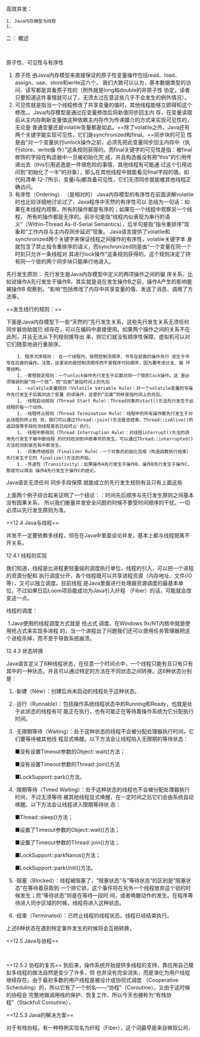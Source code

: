 高效并发：

	1. Java内存模型与线程
	1. 

二： 概述

​		

原子性、可见性与有序性

1. 原子性 由Java内存模型来直接保证的原子性变量操作包括read、load、assign、use、store和write这六个， 我们大致可以认为，基本数据类型的访问、读写都是具备原子性的（例外就是long和double的非原子性 协定，读者只要知道这件事情就可以了，无须太过在意这些几乎不会发生的例外情况）。
2. 可见性就是指当一个线程修改了共享变量的值时，其他线程能够立即得知这个修改。。Java内存模型是通过在变量修改后将新值同步回主内 存，在变量读取前从主内存刷新变量值这种依赖主内存作为传递媒介的方式来实现可见性的，无论是 普通变量还是volatile变量都是如此。==除了volatile之外，Java还有两个关键字能实现可见性，它们是synchronized和final。==同步块的可见 性是由“对一个变量执行unlock操作之前，必须先把此变量同步回主内存中（执行store、write操 作）”这条规则获得的。而final关键字的可见性是指：被final修饰的字段在构造器中一旦被初始化完 成，并且构造器没有把“this”的引用传递出去（this引用逃逸是一件很危险的事情，其他线程有可能通 过这个引用访问到“初始化了一半”的对象），那么在其他线程中就能看见final字段的值。如代码清单 12-7所示，变量i与j都具备可见性，它们无须同步就能被其他线程正确访问。
3. 有序性（Ordering） （是相对的） Java内存模型的有序性在前面讲解volatile时也比较详细地讨论过了，Java程序中天然的有序性可以 总结为一句话：如果在本线程内观察，所有的操作都是有序的；如果在一个线程中观察另一个线程， 所有的操作都是无序的。前半句是指“线程内似表现为串行的语义”（Within-Thread As-If-Serial Semantics），后半句是指“指令重排序”现象和“工作内存与主内存同步延迟”现象。          Java语言提供了volatile和synchronized两个关键字来保证线程之间操作的有序性，volatile关键字本 身就包含了禁止指令重排序的语义，而synchronized则是由“一个变量在同一个时刻只允许一条线程对 其进行lock操作”这条规则获得的，这个规则决定了持有同一个锁的两个同步块只能串行地进入。

先行发生原则： 先行发生是Java内存模型中定义的两项操作之间的偏 序关系，比如说操作A先行发生于操作B，其实就是说在发生操作B之前，操作A产生的影响能被操作B 观察到，“影响”包括修改了内存中共享变量的值、发送了消息、调用了方法等。

==发生线行的规则：==

​		下面是Java内存模型下一些“天然的”先行发生关系，这些先行发生关系无须任何同步器协助就已 经存在，可以在编码中直接使用。如果两个操作之间的关系不在此列，并且无法从下列规则推导出 来，则它们就没有顺序性保障，虚拟机可以对它们随意地进行重排序。

		1. 程序次序规则： 在一个线程内，按照控制流顺序，书写在前面的操作先行 发生于书写在后面的操作。注意，这里说的是控制流顺序而不是程序代码顺序，因为要考虑分支、循 环等结构。
		1. ·管程锁定规则：一个unlock操作先行发生于后面对同一个锁的lock操作。这 里必须强调的是“同一个锁”，而“后面”是指时间上的先后
		1. ·volatile变量规则（Volatile Variable Rule）：对一个volatile变量的写操作先行发生于后面对这个变量 的读操作，这里的“后面”同样是指时间上的先后。
		1. ·线程启动规则（Thread Start Rule）：Thread对象的start()方法先行发生于此线程的每一个动作。
		1. ·线程终止规则（Thread Termination Rule）：线程中的所有操作都先行发生于对此线程的终止检 测，我们可以通过Thread::join()方法是否结束、Thread::isAlive()的返回值等手段检测线程是否已经终止 执行。
		1. ·线程中断规则（Thread Interruption Rule）：对线程interrupt()方法的调用先行发生于被中断线程 的代码检测到中断事件的发生，可以通过Thread::interrupted()方法检测到是否有中断发生。
		1. ·对象终结规则（Finalizer Rule）：一个对象的初始化完成（构造函数执行结束）先行发生于它的 finalize()方法的开始。
		1. ·传递性（Transitivity）：如果操作A先行发生于操作B，操作B先行发生于操作C，那就可以得出 操作A先行发生于操作C的结论。

Java语言无须任何 同步手段保障  就能成立的先行发生规则有且只有上面这些

上面两个例子综合起来证明了一个结论：：时间先后顺序与先行发生原则之间基本没有因果关系， 所以我们衡量并发安全问题的时候不要受时间顺序的干扰，一切必须以先行发生原则为准。

==12.4 Java与线程==

​		并发不一定要依赖多线程，但在在Java中里面谈论并发，基本上都与线程脱离不开关系，

12.4.1 线程的实现

​		我们知道，线程是比进程更轻量级的调度执行单位，线程的引入，可以把一个进程的资源分配和 执行调度分开，各个线程既可以共享进程资源（内存地址、文件I/O等），又可以独立调度。目前线程 是Java里面进行处理器资源调度的最基本单位，不过如果日后Loom项目能成功为Java引入纤程 （Fiber）的话，可能就会改变这一点。

线程的调度：

​		1.Java使用的线程调度方式就是  抢占式 调度。在Windows 9x/NT内核中就是使用抢占式来实现多进程 的，当一个进程出了问题我们还可以使用任务管理器把这个进程杀掉，而不至于导致系统崩溃。		

12.4.3 状态转换

​		Java语言定义了6种线程状态，在任意一个时间点中，一个线程只能有且只有只有其中的一种状态，并且可以通过特定的方法在不同状态之间转换。这6种状态分别是：

  1. ·新建（New）：创建后尚未启动的线程处于这种状态。

  2. ·运行（Runnable）：包括操作系统线程状态中的Running和Ready，也就是处于此状态的线程有可 能正在执行，也有可能正在等待着操作系统为它分配执行时间。

  3. ·无限期等待（Waiting）：处于这种状态的线程不会被分配处理器执行时间，它们要等待被其他线 程显式唤醒。以下方法会让线程陷入无限期的等待状态：

     ■没有设置Timeout参数的Object::wait()方法；

     ■没有设置Timeout参数的Thread::join()方法

     ■LockSupport::park()方法。

  4. ·限期等待（Timed Waiting）：处于这种状态的线程也不会被分配处理器执行时间，不过无须等待 被其他线程显式唤醒，在一定时间之后它们会由系统自动唤醒。以下方法会让线程进入限期等待状 态：

     ■Thread::sleep()方法；

     ■设置了Timeout参数的Object::wait()方法；

     ■设置了Timeout参数的Thread::join()方法；

     ■LockSupport::parkNanos()方法；

     ■LockSupport::parkUntil()方法。

  5. ·阻塞（Blocked）：线程被阻塞了，“阻塞状态”与“等待状态”的区别是“阻塞状态”在等待着获取到 一个排它锁，这个事件将在另外一个线程放弃这个锁的时候发生；而“等待状态”则是在等待一段时 间，或者唤醒动作的发生。在程序等待进入同步区域的时候，线程将进入这种状态。

  6. ·结束（Terminated）：已终止线程的线程状态，线程已经结束执行。

上述6种状态在遇到特定事件发生的时候将会互相转换，

==12.5 Java与协程==

​		

==12.5.2 协程的复苏==   到后来，操作系统开始提供多线程的支持，靠应用自己模拟多线程的做法自然是变少了许多，但 也并没有完全消失，而是演化为用户线程继续存在。由于最初多数的用户线程是被设计成协同式调度 （Cooperative Scheduling）的，所以它有了一个别名——“协程”（Coroutine）。又由于这时候的协程会 完整地做调用栈的保护、恢复工作，所以今天也被称为“有栈协程”（Stackfull Coroutine），

==12.5.3 Java的解决方案==

​		对于有栈协程，有一种特例实现名为纤程（Fiber），这个词最早是来自微软公司，